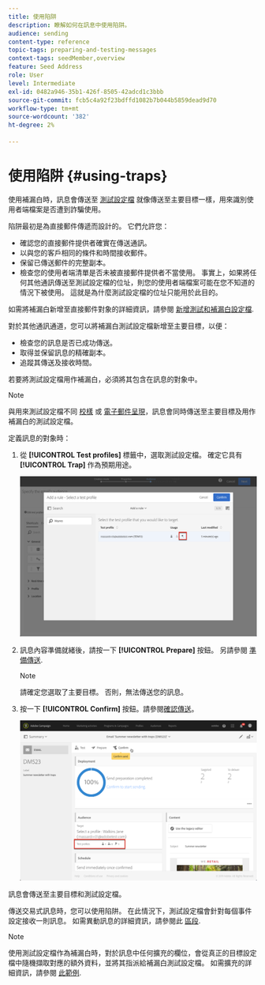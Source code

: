 ```yaml
---
title: 使用陷阱
description: 瞭解如何在訊息中使用陷阱。
audience: sending
content-type: reference
topic-tags: preparing-and-testing-messages
context-tags: seedMember,overview
feature: Seed Address
role: User
level: Intermediate
exl-id: 0482a946-35b1-426f-8505-42adcd1c3bbb
source-git-commit: fcb5c4a92f23bdffd1082b7b044b5859dead9d70
workflow-type: tm+mt
source-wordcount: '382'
ht-degree: 2%

---
```


# 使用陷阱 {#using-traps}

使用補漏白時，訊息會傳送至 [測試設定檔](../../audiences/using/managing-test-profiles.md) 就像傳送至主要目標一樣，用來識別使用者端檔案是否遭到詐騙使用。

陷阱最初是為直接郵件傳遞而設計的。 它們允許您：

* 確認您的直接郵件提供者確實在傳送通訊。
* 以與您的客戶相同的條件和時間接收郵件。
* 保留已傳送郵件的完整副本。
* 檢查您的使用者端清單是否未被直接郵件提供者不當使用。 事實上，如果將任何其他通訊傳送至測試設定檔的位址，則您的使用者端檔案可能在您不知道的情況下被使用。 這就是為什麼測試設定檔的位址只能用於此目的。

如需將補漏白新增至直接郵件對象的詳細資訊，請參閱 [新增測試和補漏白設定檔](../../channels/using/defining-the-direct-mail-audience.md#adding-test-and-trap-profiles).

對於其他通訊通道，您可以將補漏白測試設定檔新增至主要目標，以便：

* 檢查您的訊息是否已成功傳送。
* 取得並保留訊息的精確副本。
* 追蹤其傳送及接收時間。

若要將測試設定檔用作補漏白，必須將其包含在訊息的對象中。

>[!NOTE]
>
>與用來測試設定檔不同 [校樣](../../sending/using/sending-proofs.md) 或 [電子郵件呈現](../../sending/using/email-rendering.md)，訊息會同時傳送至主要目標及用作補漏白的測試設定檔。

定義訊息的對象時：

1. 從 **[!UICONTROL Test profiles]** 標籤中，選取測試設定檔。 確定它具有 **[!UICONTROL Trap]** 作為預期用途。

   ![](assets/trap_select.png)

1. 訊息內容準備就緒後，請按一下 **[!UICONTROL Prepare]** 按鈕。 另請參閱 [準備傳送](../../sending/using/preparing-the-send.md).
   >[!NOTE]
   >
   >請確定您選取了主要目標。 否則，無法傳送您的訊息。

1. 按一下 **[!UICONTROL Confirm]** 按鈕。請參閱[確認傳送](../../sending/using/confirming-the-send.md)。

   ![](assets/trap_confirm.png)

訊息會傳送至主要目標和測試設定檔。

傳送交易式訊息時，您可以使用陷阱。 在此情況下，測試設定檔會針對每個事件設定接收一則訊息。 如需異動訊息的詳細資訊，請參閱此 [區段](../../channels/using/getting-started-with-transactional-msg.md).

>[!NOTE]
>
>使用測試設定檔作為補漏白時，對於訊息中任何擴充的欄位，會從真正的目標設定檔中隨機擷取對應的額外資料，並將其指派給補漏白測試設定檔。 如需擴充的詳細資訊，請參閱 [此範例](../../automating/using/enriching-profile-data-file.md).
